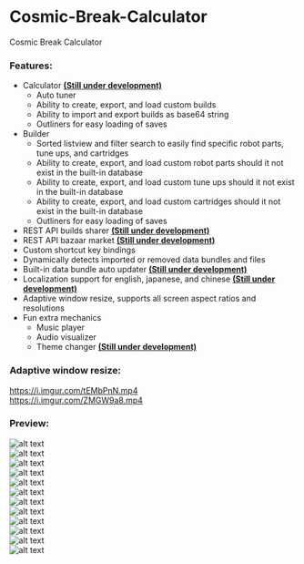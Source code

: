 # Cosmic-Break-Calculator
Cosmic Break Calculator

### Features:  
- Calculator **<ins>(Still under development)</ins>**  
  - Auto tuner  
  - Ability to create, export, and load custom builds
  - Ability to import and export builds as base64 string  
  - Outliners for easy loading of saves  
- Builder  
  - Sorted listview and filter search to easily find specific robot parts, tune ups, and cartridges  
  - Ability to create, export, and load custom robot parts should it not exist in the built-in database  
  - Ability to create, export, and load custom tune ups should it not exist in the built-in database  
  - Ability to create, export, and load custom cartridges should it not exist in the built-in database  
  - Outliners for easy loading of saves  
- REST API builds sharer **<ins>(Still under development)</ins>**  
- REST API bazaar market **<ins>(Still under development)</ins>**  
- Custom shortcut key bindings  
- Dynamically detects imported or removed data bundles and files  
- Built-in data bundle auto updater **<ins>(Still under development)</ins>**  
- Localization support for english, japanese, and chinese **<ins>(Still under development)</ins>**  
- Adaptive window resize, supports all screen aspect ratios and resolutions  
- Fun extra mechanics  
  - Music player  
  - Audio visualizer  
  - Theme changer **<ins>(Still under development)</ins>**  

### Adaptive window resize:  
https://i.imgur.com/tEMbPnN.mp4  
https://i.imgur.com/ZMGW9a8.mp4  

### Preview:  
![alt text](https://cdn.discordapp.com/attachments/643683921258610740/757701732624105512/mbhjd.gif)  
![alt text](https://cdn.discordapp.com/attachments/643683921258610740/757704816729391234/unknown.png)  
![alt text](https://cdn.discordapp.com/attachments/643683921258610740/758072912757522583/unknown.png)  
![alt text](https://cdn.discordapp.com/attachments/332391424072876033/750745249302708344/unknown.png)  
![alt text](https://cdn.discordapp.com/attachments/643683921258610740/800242933428256768/unknown.png)  
![alt text](https://cdn.discordapp.com/attachments/643683921258610740/797023153447632906/ghfhdfhdfj.gif)  
![alt text](https://cdn.discordapp.com/attachments/332391424072876033/796645915733000202/unknown.png)  
![alt text](https://cdn.discordapp.com/attachments/643683921258610740/797023846154371102/unknown.png)  
![alt text](https://i.imgur.com/OAPwcCE.png)  
![alt text](https://i.imgur.com/EORQNI4.png)  
![alt text](https://i.imgur.com/swuolIz.gif)  
![alt text](https://i.imgur.com/mh2m1YD.gif)  
